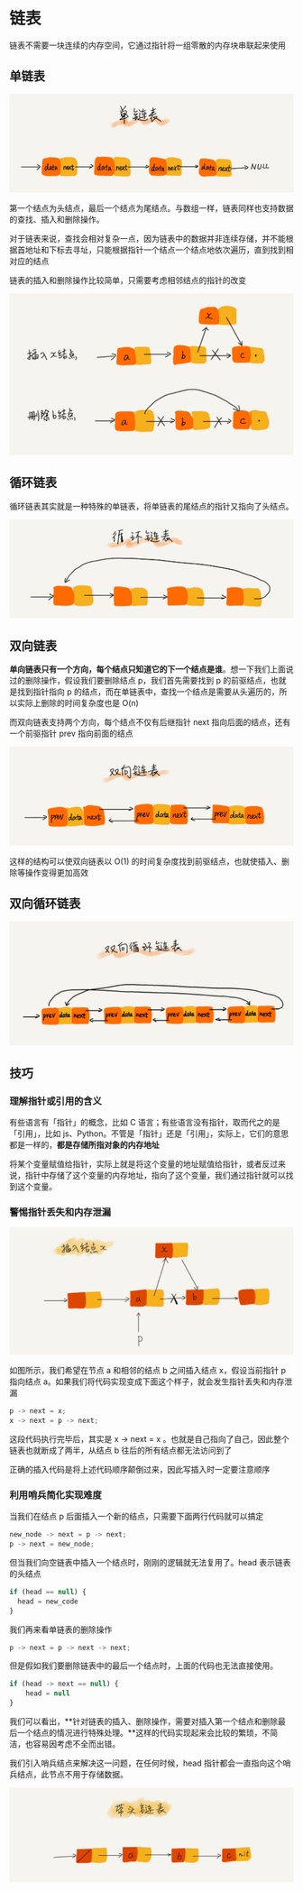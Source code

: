 # 链表

链表不需要一块连续的内存空间，它通过指针将一组零散的内存块串联起来使用

## 单链表

![img/img.png](img/img.png)

第一个结点为头结点，最后一个结点为尾结点。与数组一样，链表同样也支持数据的查找、插入和删除操作。

对于链表来说，查找会相对复杂一点，因为链表中的数据并非连续存储，并不能根据首地址和下标去寻址，只能根据指针一个结点一个结点地依次遍历，直到找到相对应的结点

链表的插入和删除操作比较简单，只需要考虑相邻结点的指针的改变

![img/img1.png](img/img1.png)

## 循环链表

循环链表其实就是一种特殊的单链表，将单链表的尾结点的指针又指向了头结点。

![img/img2.png](img/img2.png)

## 双向链表

**单向链表只有一个方向，每个结点只知道它的下一个结点是谁**。想一下我们上面说过的删除操作，假设我们要删除结点 p，我们首先需要找到 p 的前驱结点，也就是找到指针指向 p 的结点，而在单链表中，查找一个结点是需要从头遍历的，所以实际上删除的时间复杂度也是 O(n)

而双向链表支持两个方向，每个结点不仅有后继指针 next 指向后面的结点，还有一个前驱指针 prev 指向前面的结点

![img/img3.png](img/img3.png)

这样的结构可以使双向链表以 O(1) 的时间复杂度找到前驱结点，也就使插入、删除等操作变得更加高效

## 双向循环链表

![img/img4.png](img/img4.png)

## 技巧

### 理解指针或引用的含义

有些语言有「指针」的概念，比如 C 语言；有些语言没有指针，取而代之的是「引用」，比如 js、Python。不管是「指针」还是「引用」，实际上，它们的意思都是一样的，**都是存储所指对象的内存地址**

将某个变量赋值给指针，实际上就是将这个变量的地址赋值给指针，或者反过来说，指针中存储了这个变量的内存地址，指向了这个变量，我们通过指针就可以找到这个变量。

### 警惕指针丢失和内存泄漏

![img/img5.png](img/img5.png)

如图所示，我们希望在节点 a 和相邻的结点 b 之间插入结点 x，假设当前指针 p 指向结点 a。如果我们将代码实现变成下面这个样子，就会发生指针丢失和内存泄漏

```js
p -> next = x;
x -> next = p -> next;
```

这段代码执行完毕后，其实是 x → next = x 。也就是自己指向了自己，因此整个链表也就断成了两半，从结点 b 往后的所有结点都无法访问到了

正确的插入代码是将上述代码顺序颠倒过来，因此写插入时一定要注意顺序

### 利用哨兵简化实现难度

当我们在结点 p 后面插入一个新的结点，只需要下面两行代码就可以搞定

```js
new_node -> next = p -> next;
p -> next = new_node;
```

但当我们向空链表中插入一个结点时，刚刚的逻辑就无法复用了。head 表示链表的头结点

```js
if (head == null) {
  head = new_code
}
```

我们再来看单链表的删除操作

```js
p -> next = p -> next -> next;
```

但是假如我们要删除链表中的最后一个结点时，上面的代码也无法直接使用。

```js
if (head -> next == null) {
	head = null
}
```

我们可以看出，**针对链表的插入、删除操作，需要对插入第一个结点和删除最后一个结点的情况进行特殊处理。**这样的代码实现起来会比较的繁琐，不简洁，也容易因考虑不全而出错。

我们引入哨兵结点来解决这一问题，在任何时候，head 指针都会一直指向这个哨兵结点，此节点不用于存储数据。

![img/img6.png](img/img6.png)
